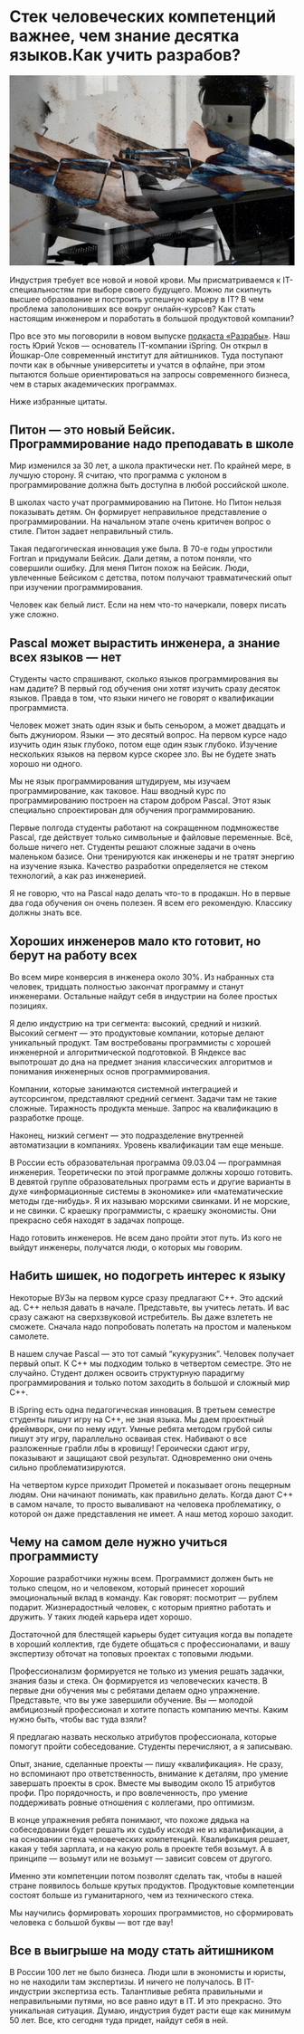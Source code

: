# Стек человеческих компетенций важнее, чем знание десятка языков.Как учить разрабов?

![img](preview.jpg)

Индустрия требует все новой и новой крови. Мы присматриваемся к IT-специальностям при выборе своего будущего. Можно ли скипнуть высшее образование и построить успешную карьеру в IT? В чем проблема заполонивших все вокруг онлайн-курсов? Как стать настоящим инженером и поработать в большой продуктовой компании?

Про все это мы поговорили в новом выпуске [подкаста «Разрабы»](https://youtu.be/5lytZfy6cCo). Наш гость Юрий Усков — основатель IT-компании iSpring. Он открыл в Йошкар-Оле современный институт для айтишников. Туда поступают почти как в обычные университеты и учатся в офлайне, при этом пытаются больше ориентироваться на запросы современного бизнеса, чем в старых академических программах.

Ниже избранные цитаты.


## Питон — это новый Бейсик. Программирование надо преподавать в школе

Мир изменился за 30 лет, а школа практически нет. По крайней мере, в лучшую сторону. Я считаю, что программа с уклоном в программирование должна быть доступна в любой российской школе. 

В школах часто учат программированию на Питоне. Но Питон нельзя показывать детям. Он формирует неправильное представление о программировании. На начальном этапе очень критичен вопрос о стиле. Питон задает неправильный стиль.

Такая педагогическая инновация уже была. В 70-е годы упростили Fortran и придумали Бейсик. Дали детям, а потом поняли, что совершили ошибку. Для меня Питон похож на Бейсик. Люди, увлеченные Бейсиком c детства, потом получают травматический опыт при изучении программирования.

Человек как белый лист. Если на нем что-то начеркали, поверх писать уже сложно.


## Pascal может вырастить инженера, а знание всех языков — нет

Студенты часто спрашивают, сколько языков программирования вы нам дадите? В первый год обучения они хотят изучить сразу десяток языков. Правда в том, что языки ничего не говорят о квалификации программиста.

Человек может знать один язык и быть сеньором, а может двадцать и быть джуниором. Языки — это десятый вопрос. На первом курсе надо изучить один язык глубоко, потом еще один язык глубоко. Изучение нескольких языков на первом курсе скорее зло. Вы не будете знать хорошо ни одного.

Мы не язык программирования штудируем, мы изучаем программирование, как таковое. Наш вводный курс по программированию построен на старом добром Pascal. Этот язык специально спроектирован для обучения программированию.

Первые полгода студенты работают на сокращенном подмножестве Pascal, где действует только символьные и файловые переменные. Всё, больше ничего нет. Студенты решают сложные задачи в очень маленьком базисе. Они тренируются как инженеры и не тратят энергию на изучение языка. Качество разработки определяется не стеком технологий, а как раз инженерией.

Я не говорю, что на Pascal надо делать что-то в продакшн. Но в первые два года обучения он очень полезен. Я всем его рекомендую. Классику должны знать все.


## Хороших инженеров мало кто готовит, но берут на работу всех

Во всем мире конверсия в инженера около 30%. Из набранных ста человек, тридцать полностью закончат программу и станут инженерами. Остальные найдут себя в индустрии на более простых позициях.

Я делю индустрию на три сегмента: высокий, средний и низкий. Высокий сегмент — это продуктовые компании, которые делают уникальный продукт. Там востребованы программисты с хорошей инженерной и алгоритмической подготовкой. В Яндексе вас выпотрошат до дна на предмет знания классических алгоритмов и понимания инженерных основ программирования.

Компании, которые занимаются системной интеграцией и аутсорсингом, представляют средний сегмент. Задачи там не такие сложные. Тиражность продукта меньше. Запрос на квалификацию в разработке проще.

Наконец, низкий сегмент — это подразделение внутренней автоматизации в компаниях. Уровень квалификации там еще меньше.

В России есть образовательная программа 09.03.04 — программная инженерия. Теоретически по этой программе должны хорошо готовить. В девятой группе образовательных программ есть и другие варианты в духе «информационные системы в экономике» или «математические методы где-нибудь». Я их называю морскими свинками. И не морские, и не свинки. С краешку программисты, с краешку экономисты. Они прекрасно себя находят в задачах попроще.

Надо готовить инженеров. Не всем дано пройти этот путь. Из кого не выйдут инженеры, получатся люди, о которых мы говорим. 

## Набить шишек, но подогреть интерес к языку

Некоторые ВУЗы на первом курсе сразу предлагают С++. Это адский ад. С++ нельзя давать в начале. Представьте, вы учитесь летать. И вас сразу сажают на сверхзвуковой истребитель. Вы даже взлететь не сможете. Сначала надо попробовать полетать на простом и маленьком самолете.

В нашем случае Pascal — это тот самый “кукурузник”. Человек получает первый опыт. К С++ мы подходим только в четвертом семестре. Это не случайно. Студент должен освоить структурную парадигму программирования и только потом заходить в большой и сложный мир С++.

В iSpring есть одна педагогическая инновация. В третьем семестре студенты пишут игру на С++, не зная языка. Мы даем проектный фреймворк, они по нему идут. Умные ребята методом грубой силы пишут эту игру, параллельно осваивая стек. Набивают о все разложенные грабли лбы в кровищу! Героически сдают игру, показывают и защищают свой результат. Одновременно они очень сильно проблематизируются.

На четвертом курсе приходит Прометей и показывает огонь пещерным людям. Они начинают понимать, как правильно делать. Когда дают С++ в самом начале, то просто вываливают на человека проблематику, о которой он даже представления не имеет. А наш метод хорошо заходит.


## Чему на самом деле нужно учиться программисту

Хорошие разработчики нужны всем. Программист должен быть не только спецом, но и человеком, который принесет хороший эмоциональный вклад в команду. Как говорят: посмотрит — рублем подарит. Жизнерадостный человек, с которым приятно работать и дружить. У таких людей карьера идет хорошо.

Достаточной для блестящей карьеры будет ситуация когда вы попадете в хороший коллектив, где будете общаться с профессионалами, и вашу экспертизу обточат на топовых проектах с топовыми людьми.

Профессионализм  формируется не только из умения решать задачки, знания базы и стека. Он формируется из человеческих качеств. В первые дни обучения мы с ребятами делаем одно упражнение. Представьте, что вы уже завершили обучение. Вы — молодой амбициозный профессионал и хотите попасть компанию мечты. Каким нужно быть, чтобы вас туда взяли?

Я предлагаю назвать несколько атрибутов профессионала, которые помогут пройти собеседование. Студенты перечисляют, а я записываю.

Опыт, знание, сделанные проекты — пишу «квалификация». Не сразу, но вспоминают про ответственность, внимание к деталям, про умение завершать проекты в срок. Вместе мы выводим около 15 атрибутов профи. Про порядочность, и про вовлеченность, про умение поддерживать ровные отношения с коллегами, про оптимизм.

В конце упражнения ребята понимают, что похоже дядька на собеседовании будет решать их судьбу исходя не из квалификации, а на основании стека человеческих компетенций. Квалификация решает, какая у тебя зарплата, и на какую роль в проекте тебя возьмут. А в принципе — возьмут или не возьмут — зависит совсем от другого.

Именно эти компетенции потом позволят сделать так, чтобы в нашей стране появилось больше крутых продуктов. Продуктовые компетенции состоят больше из гуманитарного, чем из технического стека.

Мы научились формировать хороших программистов, но сформировать человека с большой буквы — вот где вау!


## Все в выигрыше на моду стать айтишником

В России 100 лет не было бизнеса. Люди шли в экономисты и юристы, но не находили там экспертизы. И ничего не получалось. В IT-индустрии экспертиза есть. Талантливые ребята правильными и неправильными путями, но все равно идут в IT. И это прекрасно. Это уникальная ситуация. Думаю, индустрия будет расти еще как минимум 50 лет. Все, кто сегодня туда придет, найдут себя в ней.
